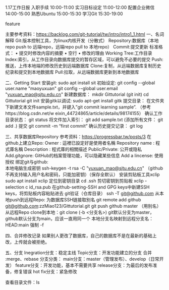 1.17工作日报
入职手续		10:00-11:00
实习目标设定	11:00-12:00
配置企业微信	14:00-15:00
熟悉Ubuntu		15:00-15:30
学习Git			15:30-19:00



feature

主要参考资料：https://backlog.com/git-tutorial/tw/intro/intro1_1.html
一、名词解释
Git:版本控制工具，为linux内核开发（分散式）
Repository:数据库（本地repo push to 远端repo，远端repo pull to 本地repo）
Commit:提交更新
	标准格式：
    • 提交时修改内容的摘要
    • 空行
    • 修改的理由
Working Tree:工作目录
Index:索引，从工作目录向数据库提交的暂存区域，可以避免不必要的提交
Push:推送，上传本地端的修改历史到远端数据库
Clone:复制，从远端数据库复制历史纪录和提交到本地数据库
Pull:拉取，从远端数据库更新到本地数据库

二、Getting Start
安装git: 				sudo apt install sit
初始设定:				git config --global user.name "maoyuxuan"
						git config --global user.email "yuxuan_mao@sjtu.edu.cn"
新建数据库：			mkdir Gittutorial
(git init)					cd Gittutorial
						git init
安装gitk以调试:			sudo apt-get install gitk
提交目录：				在文件夹下新建文本文件sample.txt，并键入”git commit learning sample”.
						（参考https://blog.csdn.net/w	eixin_44724865/article/details/98174155）
						确认工作目录状态：		git status
						将文件加入索引：		git add sample.txt
						(添加所有文件：			git add .)
						提交					git commit -m “first commit”
						确认历史提交记录：		git log

三、共享数据库Repository
参考资料：https://progressbar.tw/posts/3
在github上建立Repo:	Owner : 				這裡已設定好是使用者名稱
						Repository name : 		程式庫名稱
						Description : 			程式庫的相關描述
						Public/Private:			公开或隐私
						Add.gitgnore:			GitHub的档案管理功能，可以隐藏某些信息
						Add a lincense:			使用授权
绑定git与github:			
						本地电脑生成密钥		ssh-keygen -t rsa -C "yuxuan_mao@sjtu.edu.cn"
						（github不再支持输入用户名和密码，只能加密钥）（保存全默认）
						安装剪贴板工具xclip		sudo apt install xclip
						定位到密钥目录			cd .ssh
						剪切密钥到剪贴板			xclip -selection c id_rsa.pub
						在github-setting-SSH and GPG keys中新建SSH keys，将剪贴板内容粘贴进去
						git验证（仓库目录）		ssh -T git@github.com
从本地push到远程Repo:	为数据库SSH链接取别名	git remote add github git@github.com:zzMiao123/Gittutorial.git
						git push github  master
						（用别名）
从远程Repo clone到本地：git clone (-b <分支名>)
git默认分支为master，github默认分支为main，应该一直用同一个
本地分支名映射到远程分支名：HEAD:main 
强制		 				-f

四、合并修改记录
如果别人更改了数据库，自己的数据库不是在最新的基础上改，上传就会被拒绝。

五、分支
Inegration分支：稳定主线
Topic分支：开发功能建立的分支
合并	:merge、rebase
分支分类：
	main分支：master（管理发布）、develop（日常开发）
	feature分支：开发功能，基本不需要共享
	release分支：为最后的发布准备，修复错误
	hot fix分支：紧急修改


查看目录文件：ls
